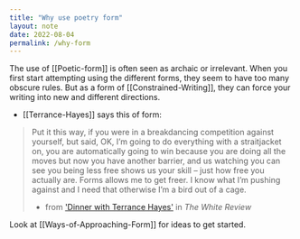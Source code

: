 ```yaml
---
title: "Why use poetry form"
layout: note
date: 2022-08-04
permalink: /why-form
---
```


The use of [[Poetic-form]] is often seen as archaic or irrelevant. When you first start attempting using the different forms, they seem to have too many obscure rules. But as a form of [[Constrained-Writing]], they can force your writing into new and different directions.

-   [[Terrance-Hayes]] says this of form:

> Put it this way, if you were in a breakdancing competition against yourself, but said, OK, I’m going to do everything with a straitjacket on, you are automatically going to win because you are doing all the moves but now you have another barrier, and us watching you can see you being less free shows us your skill – just how free you actually are. Forms allows me to get freer. I know what I’m pushing against and I need that otherwise I’m a bird out of a cage.
>
>- from <a href="https://www.thewhitereview.org/feature/dinner-terrance-hayes/" >'Dinner with Terrance Hayes'</a> in *The White Review*


Look at [[Ways-of-Approaching-Form]] for ideas to get started.